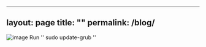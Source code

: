 
---
layout: page
title: ""
permalink: /blog/
---


![image](https://github.com/user-attachments/assets/c2e75171-f473-41c6-9e89-acb529cbb8b2)
Run 
''
sudo update-grub
''
